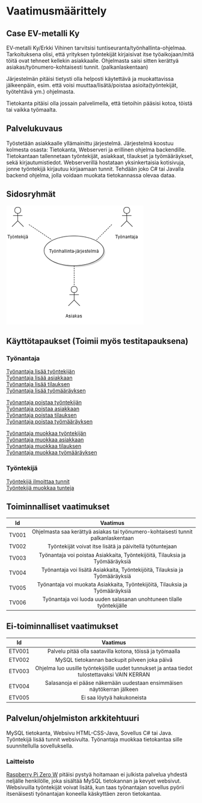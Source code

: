 # Vaatimusmäärittely

## Case EV-metalli Ky

EV-metalli Ky/Erkki Vihinen tarvitsisi tuntiseuranta/työnhallinta-ohjelmaa.
Tarkoituksena olisi, että yrityksen työntekijät kirjaisivat itse työaikojaan/mitä töitä ovat
tehneet kellekin asiakkaalle. Ohjelmasta saisi sitten kerättyä asiakas/työnumero-kohtaisesti tunnit.
(palkanlaskentaan)

Järjestelmän pitäisi tietysti olla helposti käytettävä ja muokattavissa jälkeenpäin,
esim. että voisi muuttaa/lisätä/poistaa asioita(työntekijät, työtehtävä ym.) ohjelmasta.

Tietokanta pitäisi olla jossain palvelimella, että tietoihin pääsisi kotoa, töistä tai vaikka työmaalta.

## Palvelukuvaus

Työstetään asiakkaalle yllämainittu järjestelmä. Järjestelmä koostuu kolmesta osasta: Tietokanta, Webserveri ja erillinen ohjelma backendille. Tietokantaan tallennetaan työntekijät, asiakkaat, tilaukset ja työmääräykset, sekä kirjautumistiedot. Webserverillä hostataan yksinkertaisia kotisivuja, jonne työntekijä kirjautuu kirjaamaan tunnit. Tehdään joko C# tai Javalla backend ohjelma, jolla voidaan muokata tietokannassa olevaa dataa.

## Sidosryhmät

![](/Kuvat/Sidosryhmat.png)

## Käyttötapaukset (Toimii myös testitapauksena)

### Työnantaja
[Työnantaja lisää työntekijän](ta_lisaa_tt.md)  
[Työnantaja lisää asiakkaan](ta_lisaa_as.md)  
[Työnantaja lisää tilauksen](ta_lisaa_til.md)  
[Työnantaja lisää työmääräyksen](ta_lisaa_tyo.md)

[Työnantaja poistaa työntekijän](ta_poistaa_tt.md)  
[Työnantaja poistaa asiakkaan](ta_poistaa_as.md)  
[Työnantaja poistaa tilauksen](ta_poistaa_til.md)  
[Työnantaja poistaa työmääräyksen](ta_poistaa_tyo.md)  

[Työnantaja muokkaa työntekijän](ta_muokkaa_tt.md)  
[Työnantaja muokkaa asiakkaan](ta_muokkaa_as.md)  
[Työnantaja muokkaa tilauksen](ta_muokkaa_til.md)  
[Työnantaja muokkaa työmääräyksen](ta_muokkaa_tyo.md)

### Työntekijä
[Työntekijä ilmoittaa tunnit](tt_ilmoittaa_tunnit.md)  
[Työntekijä muokkaa tunteja](tt_muokkaa_tunnit.md)  

## Toiminnalliset vaatimukset
| Id | Vaatimus|
|:-:|:-:|
|TV001| Ohjelmasta saa kerättyä asiakas tai työnumero-kohtaisesti tunnit palkanlaskentaan |
|TV002| Työntekijät voivat itse lisätä ja päivitellä työtuntejaan |
|TV003| Työnantaja voi poistaa Asiakkaita, Työntekijöitä, Tilauksia ja Työmääräyksiä |
|TV004| Työnantaja voi lisätä Asiakkaita, Työntekijöitä, Tilauksia ja Työmääräyksiä |
|TV005| Työnantaja voi muokata Asiakkaita, Työntekijöitä, Tilauksia ja Työmääräyksiä |
|TV006| Työnantaja voi luoda uuden salasanan unohtuneen tilalle työntekijälle |


## Ei-toiminnalliset vaatimukset
| Id | Vaatimus|
|:-:|:-:|
|ETV001| Palvelu pitää olla saatavilla kotona, töissä ja työmaalla |
|ETV002| MySQL tietokannan backupit pilveen joka päivä |
|ETV003| Ohjelma luo uusille työntekijöille uudet tunnukset ja antaa tiedot tulostettavaksi VAIN KERRAN |
|ETV004| Salasanoja ei pääse näkemään uudestaan ensimmäisen näytökerran jälkeen |
|ETV005| Ei saa löytyä hakukoneista |

## Palvelun/ohjelmiston arkkitehtuuri
MySQL tietokanta, Websivu HTML-CSS-Java, Sovellus C# tai Java. Työntekijä lisää tunnit websivulta. Työnantaja muokkaa tietokantaa sille suunnitellulla sovelluksella.

### Laitteisto
[Raspberry Pi Zero W](https://www.raspberrypi.org/blog/raspberry-pi-zero-w-joins-family/) pitäisi pystyä hoitamaan ei julkista palvelua yhdestä neljälle henkilölle, joka sisältää MySQL tietokannan ja kevyet websivut. Websivuilla työntekijät voivat lisätä, kun taas työnantajan sovellus pyörii itsenäisesti työnantajan koneella käskyttäen zeron tietokantaa.
